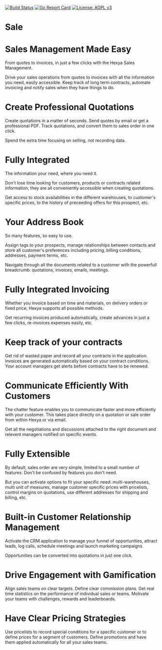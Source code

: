 [![Build Status](https://travis-ci.com/hexya-addons/sale.svg?branch=master)](https://travis-ci.com/hexya-addons/sale)
[![Go Report Card](https://goreportcard.com/badge/hexya-addons/sale)](https://goreportcard.com/report/hexya-addons/sale)
[![License: AGPL v3](https://img.shields.io/badge/License-AGPL%20v3-blue.svg)](https://www.gnu.org/licenses/agpl-3.0)

# Sale 

# Sales Management Made Easy

From quotes to invoices, in just a few clicks with the Hexya Sales Management.

Drive your sales operations from quotes to invoices with all the information
you need, easily accessible. Keep track of long term contracts, automate
invoicing and notify sales when they have things to do.

# Create Professional Quotations

Create quotations in a matter of seconds. Send quotes by email or get a
professional PDF. Track quotations, and convert them to sales order in one
click.

Spend the extra time focusing on selling, not recording data.

# Fully Integrated

The information your need, where you need it.

Don't lose time looking for customers, products or contracts related
information; they are all conveniently accessible when creating quotations.

Get access to stock availabilities in the different warehouses, to customer's
specific prices, to the history of preceeding offers for this prospect, etc.


# Your Address Book

So many features, so easy to use.

Assign tags to your prospects, manage
relationships between contacts and store all customer's preferences including
pricing, billing conditions, addresses, payment terms, etc.

Navigate through all the documents related to a customer with the powerfull
breadcrumb: quotations, invoices, emails, meetings.

# Fully Integrated Invoicing

Whether you invoice based on time and materials, on delivery orders or fixed
price; Hexya supports all possible methods.

Get recurring invoices produced automatically, create advances in just a few
clicks, re-invoices expenses easily, etc.

# Keep track of your contracts

Get rid of wasted paper and record all your contracts in the application.
Invoices are generated automatically based on your contract conditions. Your
account managers get alerts before contracts have to be renewed.

# Communicate Efficiently With Customers

The chatter feature enables you to communicate faster and more efficiently with
your customer. This takes place directly on a quotation or sale order from
within Hexya or via email.

Get all the negotiations and discussions attached to the right document and
relevent managers notified on specific events.

# Fully Extensible

By default, sales order are very simple, limited to a small number of features.
Don't be confused by features you don't need.

But you can activate options to fit your specific need: multi-warehouses, multi
unit of measures, manage customer specific prices with pricelists, control
margins on quotations, use different addresses for shipping and billing, etc.

# Built-in Customer Relationship Management

Activate the CRM application to manage your funnel of opportunities, attract
leads, log calls, schedule meetings and launch marketing campaigns.

Opportunities can be converted into quotations in just one click.

# Drive Engagement with Gamification

Align sales teams on clear targets. Define clear commission plans. Get real
time statistics on the performance of individual sales or teams. Motivate your
teams with challenges, rewards and leaderboards.

# Have Clear Pricing Strategies

Use pricelists to record special conditions for a specific customer or to
define prices for a segment of customers. Define promotions and have them
applied automatically for all your sales teams.
